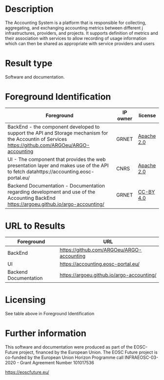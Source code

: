 # Description

The Accounting System is a platform that is responsible for collecting, aggregating, and exchanging accounting metrics between different j infrastructures, providers, and projects. It supports definition of metrics and their association with services to allow recording of usage information which can then be shared as appropriate with service providers and users

# Result type

Software and documentation.

# Foreground Identification

| Foreground | IP owner | license|
|------------|----------|--------|
|BackEnd - the component developed to support the API and Storage mechanism for the Accountin of Services https://github.com/ARGOeu/ARGO-accounting|GRNET|[Apache 2.0](https://www.apache.org/licenses/LICENSE-2.0)|
|UI - The component that provides the web presentation layer and makes use of the API to fetch datahttps://accounting.eosc-portal.eu/ |CNRS |[Apache 2.0](https://www.apache.org/licenses/LICENSE-2.0)|
|Backend Documentation - Documentation regarding development and use of the Accounting BackEnd https://argoeu.github.io/argo-accounting/|GRNET|[CC-BY 4.0](https://creativecommons.org/licenses/by/4.0/deed.es)|


# URL to Results

| Foreground | URL|
|------------|----------|
|BackEnd |https://github.com/ARGOeu/ARGO-accounting|
|UI |https://accounting.eosc-portal.eu/|
|Backend Documentation|https://argoeu.github.io/argo-accounting/ |

# Licensing
See table above in Foreground Identification

# Further information
This software and documentation were produced as part of the EOSC-Future project, financed by the European Union.
The EOSC Future project is co-funded by the European Union Horizon Programme call INFRAEOSC-03-2020 - Grant Agreement Number 101017536

https://eoscfuture.eu/


